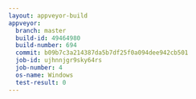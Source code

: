 ```yaml
---
layout: appveyor-build
appveyor:
  branch: master
  build-id: 49464980
  build-number: 694
  commit: b09b7c3a214387da5b7df25f0a094dee942cb501
  job-id: ujhnnjgr9sky64rs
  job-number: 4
  os-name: Windows
  test-result: 0
---
```

